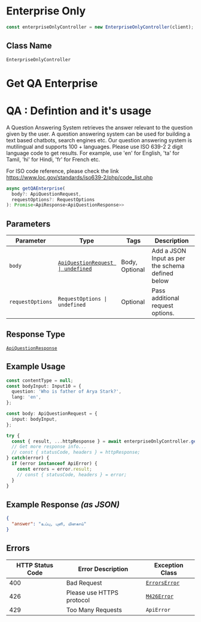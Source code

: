 # Enterprise Only

```ts
const enterpriseOnlyController = new EnterpriseOnlyController(client);
```

## Class Name

`EnterpriseOnlyController`


# Get QA Enterprise

# QA : Defintion and it's usage

A Question Answering System retrieves the answer relevant to the question given by the user. A question answering system can be used for building a text based chatbots, search engines etc. Our question answering system  is mutilingual and supports 100 + languages. Please use ISO 639-2 2 digit language code  to get results. For example, use 'en' for English, 'ta' for Tamil, 'hi' for Hindi, 'fr' for French etc.

For ISO code reference, please check the link https://www.loc.gov/standards/iso639-2/php/code_list.php

```ts
async getQAEnterprise(
  body?: ApiQuestionRequest,
  requestOptions?: RequestOptions
): Promise<ApiResponse<ApiQuestionResponse>>
```

## Parameters

| Parameter | Type | Tags | Description |
|  --- | --- | --- | --- |
| `body` | [`ApiQuestionRequest \| undefined`](/doc/models/api-question-request.md) | Body, Optional | Add a JSON Input as per the schema defined below |
| `requestOptions` | `RequestOptions \| undefined` | Optional | Pass additional request options. |

## Response Type

[`ApiQuestionResponse`](/doc/models/api-question-response.md)

## Example Usage

```ts
const contentType = null;
const bodyInput: Input10 = {
  question: 'Who is father of Arya Stark?',
  lang: 'en',
};

const body: ApiQuestionRequest = {
  input: bodyInput,
};

try {
  const { result, ...httpResponse } = await enterpriseOnlyController.getQAEnterprise(body);
  // Get more response info...
  // const { statusCode, headers } = httpResponse;
} catch(error) {
  if (error instanceof ApiError) {
    const errors = error.result;
    // const { statusCode, headers } = error;
  }
}
```

## Example Response *(as JSON)*

```json
{
  "answer": "உப்பு, புளி, மிளகாய்"
}
```

## Errors

| HTTP Status Code | Error Description | Exception Class |
|  --- | --- | --- |
| 400 | Bad Request | [`ErrorsError`](/doc/models/errors-error.md) |
| 426 | Please use HTTPS protocol | [`M426Error`](/doc/models/m426-error.md) |
| 429 | Too Many Requests | `ApiError` |

